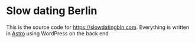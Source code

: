 # Slow dating Berlin

This is the source code for https://slowdatingbln.com. Everything is written in [Astro](https://astro.build) using WordPress on the back end.
